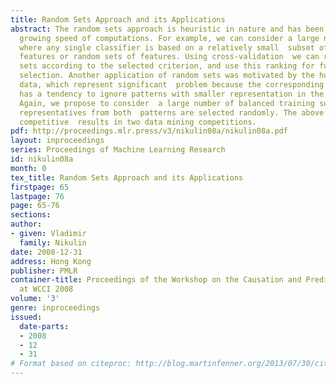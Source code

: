 ```yaml
---
title: Random Sets Approach and its Applications
abstract: The random sets approach is heuristic in nature and has been inspired by  the
  growing speed of computations. For example, we can consider a large number  of classifiers
  where any single classifier is based on a relatively small  subset of randomly selected
  features or random sets of features. Using cross-validation  we can rank all random
  sets according to the selected criterion, and use this ranking for further feature
  selection. Another application of random sets was motivated by the huge imbalanced
  data, which represent significant  problem because the corresponding classifier
  has a tendency to ignore patterns with smaller representation in the training set.
  Again, we propose to consider  a large number of balanced training subsets where
  representatives from both  patterns are selected randomly. The above models demonstrated
  competitive  results in two data mining competitions.
pdf: http://proceedings.mlr.press/v3/nikulin08a/nikulin08a.pdf
layout: inproceedings
series: Proceedings of Machine Learning Research
id: nikulin08a
month: 0
tex_title: Random Sets Approach and its Applications
firstpage: 65
lastpage: 76
page: 65-76
sections: 
author:
- given: Vladimir
  family: Nikulin
date: 2008-12-31
address: Hong Kong
publisher: PMLR
container-title: Proceedings of the Workshop on the Causation and Prediction Challenge
  at WCCI 2008
volume: '3'
genre: inproceedings
issued:
  date-parts:
  - 2008
  - 12
  - 31
# Format based on citeproc: http://blog.martinfenner.org/2013/07/30/citeproc-yaml-for-bibliographies/
---
```

